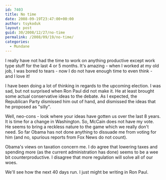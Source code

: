 ```yaml
---
id: 7403
title: No time
date: 2008-09-19T23:47:00+00:00
author: tsykoduk
layout: post
guid: 30/2008/12/27/no-time
permalink: /2008/09/19/no-time/
categories:
  - Mundane
---
```

<p>I really have not had the time to work on anything productive except work type stuff for the last 4 or 5 months. It's amazing - when I worked at my old job, I was bored to tears - now I do not have enough time to even think - and I love it!</p>
<!--more-->

<p>I have been doing a lot of thinking in regards to the upcoming election. I was sad, but not surprised when Ron Paul did not make it. He at least brought some actual conservative ideas to the debate. As I expected, the Republican Party dismissed him out of hand, and dismissed the ideas that he proposed as "silly".</p>


<p>Well, neo-cons - look where your ideas have gotten us over the last 8 years. It is time for a change in Washington. So,  McCain does not have my vote. He seems to bring a reckless nature to the game which we really don't need. So far Obama has not done anything to dissuade me from voting for him (and no, spurious reports from Fox News do not count).</p>


<p>Obama's views on taxation concern me. I do agree that lowering taxes and spending more (as the current administration has done) seems to be a wee bit counterproductive. I disagree that more regulation will solve all of our woes.</p>


<p>We'll see how the next 40 days run. I just might be writing in Ron Paul.</p>